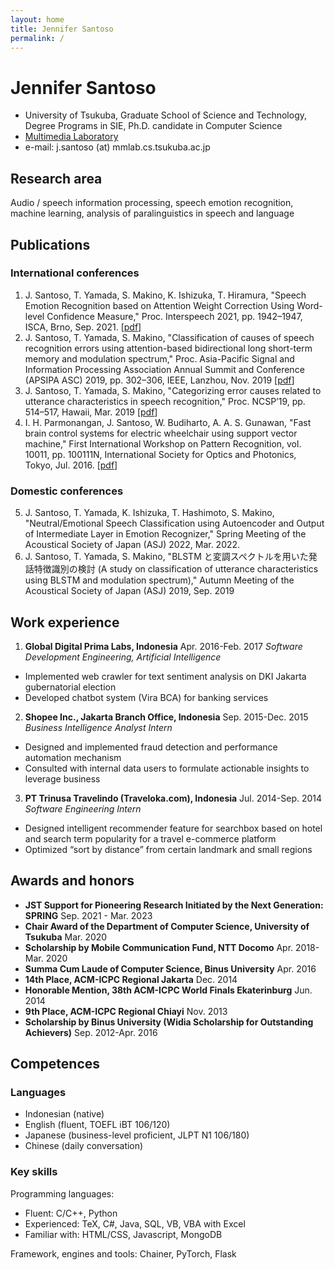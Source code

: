 ```yaml
---
layout: home
title: Jennifer Santoso
permalink: /
---
```

# Jennifer Santoso

- University of Tsukuba, Graduate School of Science and Technology, Degree Programs in SIE, Ph.D. candidate in Computer Science
- [Multimedia Laboratory](https://mmlab.cs.tsukuba.ac.jp)
- e-mail: j.santoso (at) mmlab.cs.tsukuba.ac.jp

## Research area
Audio / speech information processing, speech emotion recognition, machine learning, analysis of paralinguistics in speech and language

## Publications
### International conferences
1.  J. Santoso, T. Yamada, S. Makino, K. Ishizuka, T. Hiramura, "Speech Emotion Recognition based on Attention Weight Correction Using Word-level Confidence Measure," Proc. Interspeech 2021, pp. 1942–1947, ISCA, Brno, Sep. 2021. \[[pdf](https://www.isca-speech.org/archive/pdfs/interspeech_2021/santoso21_interspeech.pdf)\]
2.  J. Santoso, T. Yamada, S. Makino, "Classification of causes of speech recognition errors using attention-based bidirectional long short-term memory and modulation spectrum," Proc. Asia-Pacific Signal and Information Processing Association Annual Summit and Conference (APSIPA ASC) 2019, pp. 302–306, IEEE, Lanzhou, Nov. 2019 \[[pdf](https://www.f.waseda.jp/s.makino/reprint/Yamada/santoso19apsipa302-306.pdf)\]
3.  J. Santoso, T. Yamada, S. Makino, "Categorizing error causes related to utterance characteristics in speech recognition," Proc. NCSP’19, pp. 514–517, Hawaii, Mar. 2019 \[[pdf](https://www.f.waseda.jp/s.makino/reprint/Yamada/santoso19ncsp514-517.pdf)\]
4.  I. H. Parmonangan, J. Santoso, W. Budiharto, A. A. S. Gunawan, "Fast brain control systems for electric wheelchair using support vector machine," First International Workshop on Pattern Recognition, vol. 10011, pp. 100111N, International Society for Optics and Photonics, Tokyo, Jul. 2016. \[[pdf](https://www.spiedigitallibrary.org/conference-proceedings-of-spie/10011/100111N/Fast-brain-control-systems-for-electric-wheelchair-using-support-vector/10.1117/12.2243126.full)\]

### Domestic conferences
5.  J. Santoso, T. Yamada, K. Ishizuka, T. Hashimoto, S. Makino, "Neutral/Emotional Speech Classification using Autoencoder and Output of Intermediate Layer in Emotion Recognizer," Spring Meeting of the Acoustical Society of Japan (ASJ) 2022, Mar. 2022.
6.  J. Santoso, T. Yamada, S. Makino, "BLSTM と変調スペクトルを用いた発話特徴識別の検討 (A study on classification of utterance characteristics using BLSTM and modulation spectrum)," Autumn Meeting of the Acoustical Society of Japan (ASJ) 2019, Sep. 2019


## Work experience

1. **Global Digital Prima Labs, Indonesia** Apr. 2016-Feb. 2017
_Software Development Engineering, Artificial Intelligence_
- Implemented web crawler for text sentiment analysis on DKI Jakarta gubernatorial election
- Developed chatbot system (Vira BCA) for banking services
2. **Shopee Inc., Jakarta Branch Office, Indonesia** Sep. 2015-Dec. 2015
_Business Intelligence Analyst Intern_
- Designed and implemented fraud detection and performance automation mechanism
- Consulted with internal data users to formulate actionable insights to leverage business
3. **PT Trinusa Travelindo (Traveloka.com), Indonesia** Jul. 2014-Sep. 2014
_Software Engineering Intern_
- Designed intelligent recommender feature for searchbox based on hotel and search term popularity for a travel
e-commerce platform
- Optimized “sort by distance” from certain landmark and small regions

## Awards and honors
- **JST Support for Pioneering Research Initiated by the Next Generation: SPRING** Sep. 2021 - Mar. 2023
- **Chair Award of the Department of Computer Science, University of Tsukuba** Mar. 2020
- **Scholarship by Mobile Communication Fund, NTT Docomo** Apr. 2018-Mar. 2020
- **Summa Cum Laude of Computer Science, Binus University** Apr. 2016
- **14th Place, ACM-ICPC Regional Jakarta** Dec. 2014
- **Honorable Mention, 38th ACM-ICPC World Finals Ekaterinburg** Jun. 2014
- **9th Place, ACM-ICPC Regional Chiayi** Nov. 2013
- **Scholarship by Binus University (Widia Scholarship for Outstanding Achievers)** Sep. 2012-Apr. 2016

## Competences

### Languages
- Indonesian (native)
- English (fluent, TOEFL iBT 106/120)
- Japanese (business-level proficient, JLPT N1 106/180)
- Chinese (daily conversation)
 
### Key skills

Programming languages:
- Fluent: C/C++, Python
- Experienced: TeX, C#, Java, SQL, VB, VBA with Excel
- Familiar with: HTML/CSS, Javascript, MongoDB

Framework, engines and tools: Chainer, PyTorch, Flask
